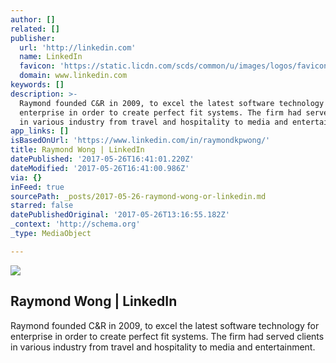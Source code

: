 ```yaml
---
author: []
related: []
publisher:
  url: 'http://linkedin.com'
  name: LinkedIn
  favicon: 'https://static.licdn.com/scds/common/u/images/logos/favicons/v1/favicon.ico'
  domain: www.linkedin.com
keywords: []
description: >-
  Raymond founded C&R in 2009, to excel the latest software technology for
  enterprise in order to create perfect fit systems. The firm had served clients
  in various industry from travel and hospitality to media and entertainment.
app_links: []
isBasedOnUrl: 'https://www.linkedin.com/in/raymondkpwong/'
title: Raymond Wong | LinkedIn
datePublished: '2017-05-26T16:41:01.220Z'
dateModified: '2017-05-26T16:41:00.986Z'
via: {}
inFeed: true
sourcePath: _posts/2017-05-26-raymond-wong-or-linkedin.md
starred: false
datePublishedOriginal: '2017-05-26T13:16:55.182Z'
_context: 'http://schema.org'
_type: MediaObject

---
```

<article style=""><img src="https://imgflo.herokuapp.com/graph/2b2431f8e7ba7b0/7889e1ef22300a5d8e699d2d1381a49c/noop.jpg?input=https%3A%2F%2Fmedia.licdn.com%2Fmpr%2Fmpr%2Fshrinknp_200_200%2FAAEAAQAAAAAAAAk6AAAAJGRlMzU5NTRkLTZkMWItNDAzMi05ZGJlLWRkZDdjMzhmNWMxMg.jpg" /><h1>Raymond Wong | LinkedIn</h1><p>Raymond founded C&amp;R in 2009, to excel the latest software technology for enterprise in order to create perfect fit systems. The firm had served clients in various industry from travel and hospitality to media and entertainment.</p></article>